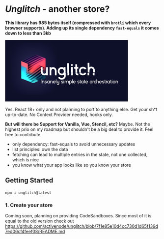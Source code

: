 # _Unglitch_ - another store?

**This library has 985 bytes itself (compressed with `brotli` which every browser supports).
Adding up its single dependency `fast-equals` it comes down to less than 3kb**

<img src="./logo.jpg" width="400px" 
style="max-width: 100%" alt="" />

Yes. React 18+ only and not planning to port to anything else. Get your sh\*t up-to-date. No Context Provider needed, hooks only.

**But will there be Support for Vanilla, Vue, Stencil, etc?**
Maybe. Not the highest prio on my roadmap but shouldn't be a big deal to provide it. Feel free to contribute.

- only dependency: fast-equals to avoid unnecessary updates
- list principles: own the data
- fetching can lead to multiple entries in the state, not one collected, which is nice
- you know what your app looks like so you know your store

## Getting Started

`npm i unglitch@latest`

### 1. Create your store

Coming soon, planning on providing CodeSandboxes. Since most of it is equal to the old version check out https://github.com/activenode/unglitch/blob/7f1e85e10d4cc730d1d65f139d7ed06cf4feef08/README.md

